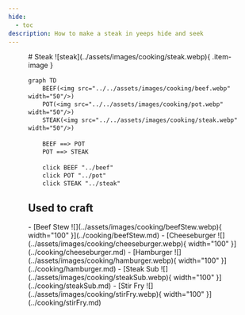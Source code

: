 ```yaml
---
hide:
  - toc
description: How to make a steak in yeeps hide and seek
---
```

<figure markdown="1">
# Steak
![steak](../assets/images/cooking/steak.webp){ .item-image }

```mermaid
graph TD
    BEEF(<img src="../../assets/images/cooking/beef.webp" width="50"/>)
    POT(<img src="../../assets/images/cooking/pot.webp" width="50"/>)
    STEAK(<img src="../../assets/images/cooking/steak.webp" width="50"/>)

    BEEF ==> POT
    POT ==> STEAK

    click BEEF "../beef"
    click POT "../pot"
    click STEAK "../steak"
```

## Used to craft

<div class="grid cards" markdown>
- [Beef Stew ![](../assets/images/cooking/beefStew.webp){ width="100" }](../cooking/beefStew.md)
- [Cheeseburger ![](../assets/images/cooking/cheeseburger.webp){ width="100" }](../cooking/cheeseburger.md)
- [Hamburger ![](../assets/images/cooking/hamburger.webp){ width="100" }](../cooking/hamburger.md)
- [Steak Sub ![](../assets/images/cooking/steakSub.webp){ width="100" }](../cooking/steakSub.md)
- [Stir Fry ![](../assets/images/cooking/stirFry.webp){ width="100" }](../cooking/stirFry.md)
</div>

</figure>
